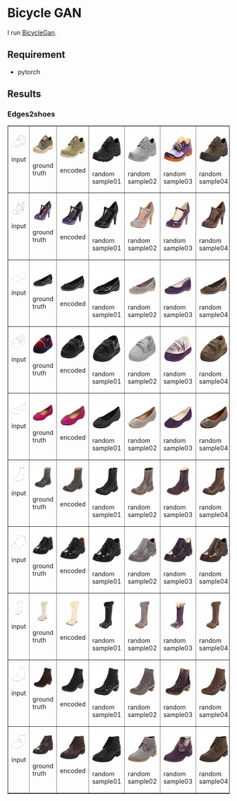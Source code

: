 # Bicycle GAN

I run [BicycleGan](https://github.com/junyanz/BicycleGAN).

## Requirement

- pytorch

## Results

### Edges2shoes

<table border="1" style="table-layout: fixed;">
  </tr>
  <tr>
    <td halign="center" style="word-wrap: break-word;" valign="top">
      <p>
        <a href="images/input image000_input.jpg">
          <img src="images/input image000_input.jpg" style="width:256px">
        </a><br>
        <p>input</p>
      </p>
    </td>
    <td halign="center" style="word-wrap: break-word;" valign="top">
      <p>
        <a href="images/input image000_ground truth.jpg">
          <img src="images/input image000_ground truth.jpg" style="width:256px">
        </a><br>
        <p>ground truth</p>
      </p>
    </td>
    <td halign="center" style="word-wrap: break-word;" valign="top">
      <p>
        <a href="images/input image000_encoded.jpg">
          <img src="images/input image000_encoded.jpg" style="width:256px">
        </a><br>
        <p>encoded</p>
      </p>
    </td>
    <td halign="center" style="word-wrap: break-word;" valign="top">
      <p>
        <a href="images/input image000_random sample01.jpg">
          <img src="images/input image000_random sample01.jpg" style="width:256px">
        </a><br>
        <p>random sample01</p>
      </p>
    </td>
    <td halign="center" style="word-wrap: break-word;" valign="top">
      <p>
        <a href="images/input image000_random sample02.jpg">
          <img src="images/input image000_random sample02.jpg" style="width:256px">
        </a><br>
        <p>random sample02</p>
      </p>
    </td>
    <td halign="center" style="word-wrap: break-word;" valign="top">
      <p>
        <a href="images/input image000_random sample03.jpg">
          <img src="images/input image000_random sample03.jpg" style="width:256px">
        </a><br>
        <p>random sample03</p>
      </p>
    </td>
    <td halign="center" style="word-wrap: break-word;" valign="top">
      <p>
        <a href="images/input image000_random sample04.jpg">
          <img src="images/input image000_random sample04.jpg" style="width:256px">
        </a><br>
        <p>random sample04</p>
      </p>
    </td>
    <td halign="center" style="word-wrap: break-word;" valign="top">
      <p>
        <a href="images/input image000_random sample05.jpg">
          <img src="images/input image000_random sample05.jpg" style="width:256px">
        </a><br>
        <p>random sample05</p>
      </p>
    </td>
    <td halign="center" style="word-wrap: break-word;" valign="top">
      <p>
        <a href="images/input image000_random sample06.jpg">
          <img src="images/input image000_random sample06.jpg" style="width:256px">
        </a><br>
        <p>random sample06</p>
      </p>
    </td>
    <td halign="center" style="word-wrap: break-word;" valign="top">
      <p>
        <a href="images/input image000_random sample07.jpg">
          <img src="images/input image000_random sample07.jpg" style="width:256px">
        </a><br>
        <p>random sample07</p>
      </p>
    </td>
    <td halign="center" style="word-wrap: break-word;" valign="top">
      <p>
        <a href="images/input image000_random sample08.jpg">
          <img src="images/input image000_random sample08.jpg" style="width:256px">
        </a><br>
        <p>random sample08</p>
      </p>
    </td>
    <td halign="center" style="word-wrap: break-word;" valign="top">
      <p>
        <a href="images/input image000_random sample09.jpg">
          <img src="images/input image000_random sample09.jpg" style="width:256px">
        </a><br>
        <p>random sample09</p>
      </p>
    </td>
    <td halign="center" style="word-wrap: break-word;" valign="top">
      <p>
        <a href="images/input image000_random sample10.jpg">
          <img src="images/input image000_random sample10.jpg" style="width:256px">
        </a><br>
        <p>random sample10</p>
      </p>
    </td>
  </tr>
  <tr>
    <td halign="center" style="word-wrap: break-word;" valign="top">
      <p>
        <a href="images/input image001_input.jpg">
          <img src="images/input image001_input.jpg" style="width:256px">
        </a><br>
        <p>input</p>
      </p>
    </td>
    <td halign="center" style="word-wrap: break-word;" valign="top">
      <p>
        <a href="images/input image001_ground truth.jpg">
          <img src="images/input image001_ground truth.jpg" style="width:256px">
        </a><br>
        <p>ground truth</p>
      </p>
    </td>
    <td halign="center" style="word-wrap: break-word;" valign="top">
      <p>
        <a href="images/input image001_encoded.jpg">
          <img src="images/input image001_encoded.jpg" style="width:256px">
        </a><br>
        <p>encoded</p>
      </p>
    </td>
    <td halign="center" style="word-wrap: break-word;" valign="top">
      <p>
        <a href="images/input image001_random sample01.jpg">
          <img src="images/input image001_random sample01.jpg" style="width:256px">
        </a><br>
        <p>random sample01</p>
      </p>
    </td>
    <td halign="center" style="word-wrap: break-word;" valign="top">
      <p>
        <a href="images/input image001_random sample02.jpg">
          <img src="images/input image001_random sample02.jpg" style="width:256px">
        </a><br>
        <p>random sample02</p>
      </p>
    </td>
    <td halign="center" style="word-wrap: break-word;" valign="top">
      <p>
        <a href="images/input image001_random sample03.jpg">
          <img src="images/input image001_random sample03.jpg" style="width:256px">
        </a><br>
        <p>random sample03</p>
      </p>
    </td>
    <td halign="center" style="word-wrap: break-word;" valign="top">
      <p>
        <a href="images/input image001_random sample04.jpg">
          <img src="images/input image001_random sample04.jpg" style="width:256px">
        </a><br>
        <p>random sample04</p>
      </p>
    </td>
    <td halign="center" style="word-wrap: break-word;" valign="top">
      <p>
        <a href="images/input image001_random sample05.jpg">
          <img src="images/input image001_random sample05.jpg" style="width:256px">
        </a><br>
        <p>random sample05</p>
      </p>
    </td>
    <td halign="center" style="word-wrap: break-word;" valign="top">
      <p>
        <a href="images/input image001_random sample06.jpg">
          <img src="images/input image001_random sample06.jpg" style="width:256px">
        </a><br>
        <p>random sample06</p>
      </p>
    </td>
    <td halign="center" style="word-wrap: break-word;" valign="top">
      <p>
        <a href="images/input image001_random sample07.jpg">
          <img src="images/input image001_random sample07.jpg" style="width:256px">
        </a><br>
        <p>random sample07</p>
      </p>
    </td>
    <td halign="center" style="word-wrap: break-word;" valign="top">
      <p>
        <a href="images/input image001_random sample08.jpg">
          <img src="images/input image001_random sample08.jpg" style="width:256px">
        </a><br>
        <p>random sample08</p>
      </p>
    </td>
    <td halign="center" style="word-wrap: break-word;" valign="top">
      <p>
        <a href="images/input image001_random sample09.jpg">
          <img src="images/input image001_random sample09.jpg" style="width:256px">
        </a><br>
        <p>random sample09</p>
      </p>
    </td>
    <td halign="center" style="word-wrap: break-word;" valign="top">
      <p>
        <a href="images/input image001_random sample10.jpg">
          <img src="images/input image001_random sample10.jpg" style="width:256px">
        </a><br>
        <p>random sample10</p>
      </p>
    </td>
  </tr>
  <tr>
    <td halign="center" style="word-wrap: break-word;" valign="top">
      <p>
        <a href="images/input image002_input.jpg">
          <img src="images/input image002_input.jpg" style="width:256px">
        </a><br>
        <p>input</p>
      </p>
    </td>
    <td halign="center" style="word-wrap: break-word;" valign="top">
      <p>
        <a href="images/input image002_ground truth.jpg">
          <img src="images/input image002_ground truth.jpg" style="width:256px">
        </a><br>
        <p>ground truth</p>
      </p>
    </td>
    <td halign="center" style="word-wrap: break-word;" valign="top">
      <p>
        <a href="images/input image002_encoded.jpg">
          <img src="images/input image002_encoded.jpg" style="width:256px">
        </a><br>
        <p>encoded</p>
      </p>
    </td>
    <td halign="center" style="word-wrap: break-word;" valign="top">
      <p>
        <a href="images/input image002_random sample01.jpg">
          <img src="images/input image002_random sample01.jpg" style="width:256px">
        </a><br>
        <p>random sample01</p>
      </p>
    </td>
    <td halign="center" style="word-wrap: break-word;" valign="top">
      <p>
        <a href="images/input image002_random sample02.jpg">
          <img src="images/input image002_random sample02.jpg" style="width:256px">
        </a><br>
        <p>random sample02</p>
      </p>
    </td>
    <td halign="center" style="word-wrap: break-word;" valign="top">
      <p>
        <a href="images/input image002_random sample03.jpg">
          <img src="images/input image002_random sample03.jpg" style="width:256px">
        </a><br>
        <p>random sample03</p>
      </p>
    </td>
    <td halign="center" style="word-wrap: break-word;" valign="top">
      <p>
        <a href="images/input image002_random sample04.jpg">
          <img src="images/input image002_random sample04.jpg" style="width:256px">
        </a><br>
        <p>random sample04</p>
      </p>
    </td>
    <td halign="center" style="word-wrap: break-word;" valign="top">
      <p>
        <a href="images/input image002_random sample05.jpg">
          <img src="images/input image002_random sample05.jpg" style="width:256px">
        </a><br>
        <p>random sample05</p>
      </p>
    </td>
    <td halign="center" style="word-wrap: break-word;" valign="top">
      <p>
        <a href="images/input image002_random sample06.jpg">
          <img src="images/input image002_random sample06.jpg" style="width:256px">
        </a><br>
        <p>random sample06</p>
      </p>
    </td>
    <td halign="center" style="word-wrap: break-word;" valign="top">
      <p>
        <a href="images/input image002_random sample07.jpg">
          <img src="images/input image002_random sample07.jpg" style="width:256px">
        </a><br>
        <p>random sample07</p>
      </p>
    </td>
    <td halign="center" style="word-wrap: break-word;" valign="top">
      <p>
        <a href="images/input image002_random sample08.jpg">
          <img src="images/input image002_random sample08.jpg" style="width:256px">
        </a><br>
        <p>random sample08</p>
      </p>
    </td>
    <td halign="center" style="word-wrap: break-word;" valign="top">
      <p>
        <a href="images/input image002_random sample09.jpg">
          <img src="images/input image002_random sample09.jpg" style="width:256px">
        </a><br>
        <p>random sample09</p>
      </p>
    </td>
    <td halign="center" style="word-wrap: break-word;" valign="top">
      <p>
        <a href="images/input image002_random sample10.jpg">
          <img src="images/input image002_random sample10.jpg" style="width:256px">
        </a><br>
        <p>random sample10</p>
      </p>
    </td>
  </tr>
  <tr>
    <td halign="center" style="word-wrap: break-word;" valign="top">
      <p>
        <a href="images/input image003_input.jpg">
          <img src="images/input image003_input.jpg" style="width:256px">
        </a><br>
        <p>input</p>
      </p>
    </td>
    <td halign="center" style="word-wrap: break-word;" valign="top">
      <p>
        <a href="images/input image003_ground truth.jpg">
          <img src="images/input image003_ground truth.jpg" style="width:256px">
        </a><br>
        <p>ground truth</p>
      </p>
    </td>
    <td halign="center" style="word-wrap: break-word;" valign="top">
      <p>
        <a href="images/input image003_encoded.jpg">
          <img src="images/input image003_encoded.jpg" style="width:256px">
        </a><br>
        <p>encoded</p>
      </p>
    </td>
    <td halign="center" style="word-wrap: break-word;" valign="top">
      <p>
        <a href="images/input image003_random sample01.jpg">
          <img src="images/input image003_random sample01.jpg" style="width:256px">
        </a><br>
        <p>random sample01</p>
      </p>
    </td>
    <td halign="center" style="word-wrap: break-word;" valign="top">
      <p>
        <a href="images/input image003_random sample02.jpg">
          <img src="images/input image003_random sample02.jpg" style="width:256px">
        </a><br>
        <p>random sample02</p>
      </p>
    </td>
    <td halign="center" style="word-wrap: break-word;" valign="top">
      <p>
        <a href="images/input image003_random sample03.jpg">
          <img src="images/input image003_random sample03.jpg" style="width:256px">
        </a><br>
        <p>random sample03</p>
      </p>
    </td>
    <td halign="center" style="word-wrap: break-word;" valign="top">
      <p>
        <a href="images/input image003_random sample04.jpg">
          <img src="images/input image003_random sample04.jpg" style="width:256px">
        </a><br>
        <p>random sample04</p>
      </p>
    </td>
    <td halign="center" style="word-wrap: break-word;" valign="top">
      <p>
        <a href="images/input image003_random sample05.jpg">
          <img src="images/input image003_random sample05.jpg" style="width:256px">
        </a><br>
        <p>random sample05</p>
      </p>
    </td>
    <td halign="center" style="word-wrap: break-word;" valign="top">
      <p>
        <a href="images/input image003_random sample06.jpg">
          <img src="images/input image003_random sample06.jpg" style="width:256px">
        </a><br>
        <p>random sample06</p>
      </p>
    </td>
    <td halign="center" style="word-wrap: break-word;" valign="top">
      <p>
        <a href="images/input image003_random sample07.jpg">
          <img src="images/input image003_random sample07.jpg" style="width:256px">
        </a><br>
        <p>random sample07</p>
      </p>
    </td>
    <td halign="center" style="word-wrap: break-word;" valign="top">
      <p>
        <a href="images/input image003_random sample08.jpg">
          <img src="images/input image003_random sample08.jpg" style="width:256px">
        </a><br>
        <p>random sample08</p>
      </p>
    </td>
    <td halign="center" style="word-wrap: break-word;" valign="top">
      <p>
        <a href="images/input image003_random sample09.jpg">
          <img src="images/input image003_random sample09.jpg" style="width:256px">
        </a><br>
        <p>random sample09</p>
      </p>
    </td>
    <td halign="center" style="word-wrap: break-word;" valign="top">
      <p>
        <a href="images/input image003_random sample10.jpg">
          <img src="images/input image003_random sample10.jpg" style="width:256px">
        </a><br>
        <p>random sample10</p>
      </p>
    </td>
  </tr>
  <tr>
    <td halign="center" style="word-wrap: break-word;" valign="top">
      <p>
        <a href="images/input image004_input.jpg">
          <img src="images/input image004_input.jpg" style="width:256px">
        </a><br>
        <p>input</p>
      </p>
    </td>
    <td halign="center" style="word-wrap: break-word;" valign="top">
      <p>
        <a href="images/input image004_ground truth.jpg">
          <img src="images/input image004_ground truth.jpg" style="width:256px">
        </a><br>
        <p>ground truth</p>
      </p>
    </td>
    <td halign="center" style="word-wrap: break-word;" valign="top">
      <p>
        <a href="images/input image004_encoded.jpg">
          <img src="images/input image004_encoded.jpg" style="width:256px">
        </a><br>
        <p>encoded</p>
      </p>
    </td>
    <td halign="center" style="word-wrap: break-word;" valign="top">
      <p>
        <a href="images/input image004_random sample01.jpg">
          <img src="images/input image004_random sample01.jpg" style="width:256px">
        </a><br>
        <p>random sample01</p>
      </p>
    </td>
    <td halign="center" style="word-wrap: break-word;" valign="top">
      <p>
        <a href="images/input image004_random sample02.jpg">
          <img src="images/input image004_random sample02.jpg" style="width:256px">
        </a><br>
        <p>random sample02</p>
      </p>
    </td>
    <td halign="center" style="word-wrap: break-word;" valign="top">
      <p>
        <a href="images/input image004_random sample03.jpg">
          <img src="images/input image004_random sample03.jpg" style="width:256px">
        </a><br>
        <p>random sample03</p>
      </p>
    </td>
    <td halign="center" style="word-wrap: break-word;" valign="top">
      <p>
        <a href="images/input image004_random sample04.jpg">
          <img src="images/input image004_random sample04.jpg" style="width:256px">
        </a><br>
        <p>random sample04</p>
      </p>
    </td>
    <td halign="center" style="word-wrap: break-word;" valign="top">
      <p>
        <a href="images/input image004_random sample05.jpg">
          <img src="images/input image004_random sample05.jpg" style="width:256px">
        </a><br>
        <p>random sample05</p>
      </p>
    </td>
    <td halign="center" style="word-wrap: break-word;" valign="top">
      <p>
        <a href="images/input image004_random sample06.jpg">
          <img src="images/input image004_random sample06.jpg" style="width:256px">
        </a><br>
        <p>random sample06</p>
      </p>
    </td>
    <td halign="center" style="word-wrap: break-word;" valign="top">
      <p>
        <a href="images/input image004_random sample07.jpg">
          <img src="images/input image004_random sample07.jpg" style="width:256px">
        </a><br>
        <p>random sample07</p>
      </p>
    </td>
    <td halign="center" style="word-wrap: break-word;" valign="top">
      <p>
        <a href="images/input image004_random sample08.jpg">
          <img src="images/input image004_random sample08.jpg" style="width:256px">
        </a><br>
        <p>random sample08</p>
      </p>
    </td>
    <td halign="center" style="word-wrap: break-word;" valign="top">
      <p>
        <a href="images/input image004_random sample09.jpg">
          <img src="images/input image004_random sample09.jpg" style="width:256px">
        </a><br>
        <p>random sample09</p>
      </p>
    </td>
    <td halign="center" style="word-wrap: break-word;" valign="top">
      <p>
        <a href="images/input image004_random sample10.jpg">
          <img src="images/input image004_random sample10.jpg" style="width:256px">
        </a><br>
        <p>random sample10</p>
      </p>
    </td>
  </tr>
  <tr>
    <td halign="center" style="word-wrap: break-word;" valign="top">
      <p>
        <a href="images/input image005_input.jpg">
          <img src="images/input image005_input.jpg" style="width:256px">
        </a><br>
        <p>input</p>
      </p>
    </td>
    <td halign="center" style="word-wrap: break-word;" valign="top">
      <p>
        <a href="images/input image005_ground truth.jpg">
          <img src="images/input image005_ground truth.jpg" style="width:256px">
        </a><br>
        <p>ground truth</p>
      </p>
    </td>
    <td halign="center" style="word-wrap: break-word;" valign="top">
      <p>
        <a href="images/input image005_encoded.jpg">
          <img src="images/input image005_encoded.jpg" style="width:256px">
        </a><br>
        <p>encoded</p>
      </p>
    </td>
    <td halign="center" style="word-wrap: break-word;" valign="top">
      <p>
        <a href="images/input image005_random sample01.jpg">
          <img src="images/input image005_random sample01.jpg" style="width:256px">
        </a><br>
        <p>random sample01</p>
      </p>
    </td>
    <td halign="center" style="word-wrap: break-word;" valign="top">
      <p>
        <a href="images/input image005_random sample02.jpg">
          <img src="images/input image005_random sample02.jpg" style="width:256px">
        </a><br>
        <p>random sample02</p>
      </p>
    </td>
    <td halign="center" style="word-wrap: break-word;" valign="top">
      <p>
        <a href="images/input image005_random sample03.jpg">
          <img src="images/input image005_random sample03.jpg" style="width:256px">
        </a><br>
        <p>random sample03</p>
      </p>
    </td>
    <td halign="center" style="word-wrap: break-word;" valign="top">
      <p>
        <a href="images/input image005_random sample04.jpg">
          <img src="images/input image005_random sample04.jpg" style="width:256px">
        </a><br>
        <p>random sample04</p>
      </p>
    </td>
    <td halign="center" style="word-wrap: break-word;" valign="top">
      <p>
        <a href="images/input image005_random sample05.jpg">
          <img src="images/input image005_random sample05.jpg" style="width:256px">
        </a><br>
        <p>random sample05</p>
      </p>
    </td>
    <td halign="center" style="word-wrap: break-word;" valign="top">
      <p>
        <a href="images/input image005_random sample06.jpg">
          <img src="images/input image005_random sample06.jpg" style="width:256px">
        </a><br>
        <p>random sample06</p>
      </p>
    </td>
    <td halign="center" style="word-wrap: break-word;" valign="top">
      <p>
        <a href="images/input image005_random sample07.jpg">
          <img src="images/input image005_random sample07.jpg" style="width:256px">
        </a><br>
        <p>random sample07</p>
      </p>
    </td>
    <td halign="center" style="word-wrap: break-word;" valign="top">
      <p>
        <a href="images/input image005_random sample08.jpg">
          <img src="images/input image005_random sample08.jpg" style="width:256px">
        </a><br>
        <p>random sample08</p>
      </p>
    </td>
    <td halign="center" style="word-wrap: break-word;" valign="top">
      <p>
        <a href="images/input image005_random sample09.jpg">
          <img src="images/input image005_random sample09.jpg" style="width:256px">
        </a><br>
        <p>random sample09</p>
      </p>
    </td>
    <td halign="center" style="word-wrap: break-word;" valign="top">
      <p>
        <a href="images/input image005_random sample10.jpg">
          <img src="images/input image005_random sample10.jpg" style="width:256px">
        </a><br>
        <p>random sample10</p>
      </p>
    </td>
  </tr>
  <tr>
    <td halign="center" style="word-wrap: break-word;" valign="top">
      <p>
        <a href="images/input image006_input.jpg">
          <img src="images/input image006_input.jpg" style="width:256px">
        </a><br>
        <p>input</p>
      </p>
    </td>
    <td halign="center" style="word-wrap: break-word;" valign="top">
      <p>
        <a href="images/input image006_ground truth.jpg">
          <img src="images/input image006_ground truth.jpg" style="width:256px">
        </a><br>
        <p>ground truth</p>
      </p>
    </td>
    <td halign="center" style="word-wrap: break-word;" valign="top">
      <p>
        <a href="images/input image006_encoded.jpg">
          <img src="images/input image006_encoded.jpg" style="width:256px">
        </a><br>
        <p>encoded</p>
      </p>
    </td>
    <td halign="center" style="word-wrap: break-word;" valign="top">
      <p>
        <a href="images/input image006_random sample01.jpg">
          <img src="images/input image006_random sample01.jpg" style="width:256px">
        </a><br>
        <p>random sample01</p>
      </p>
    </td>
    <td halign="center" style="word-wrap: break-word;" valign="top">
      <p>
        <a href="images/input image006_random sample02.jpg">
          <img src="images/input image006_random sample02.jpg" style="width:256px">
        </a><br>
        <p>random sample02</p>
      </p>
    </td>
    <td halign="center" style="word-wrap: break-word;" valign="top">
      <p>
        <a href="images/input image006_random sample03.jpg">
          <img src="images/input image006_random sample03.jpg" style="width:256px">
        </a><br>
        <p>random sample03</p>
      </p>
    </td>
    <td halign="center" style="word-wrap: break-word;" valign="top">
      <p>
        <a href="images/input image006_random sample04.jpg">
          <img src="images/input image006_random sample04.jpg" style="width:256px">
        </a><br>
        <p>random sample04</p>
      </p>
    </td>
    <td halign="center" style="word-wrap: break-word;" valign="top">
      <p>
        <a href="images/input image006_random sample05.jpg">
          <img src="images/input image006_random sample05.jpg" style="width:256px">
        </a><br>
        <p>random sample05</p>
      </p>
    </td>
    <td halign="center" style="word-wrap: break-word;" valign="top">
      <p>
        <a href="images/input image006_random sample06.jpg">
          <img src="images/input image006_random sample06.jpg" style="width:256px">
        </a><br>
        <p>random sample06</p>
      </p>
    </td>
    <td halign="center" style="word-wrap: break-word;" valign="top">
      <p>
        <a href="images/input image006_random sample07.jpg">
          <img src="images/input image006_random sample07.jpg" style="width:256px">
        </a><br>
        <p>random sample07</p>
      </p>
    </td>
    <td halign="center" style="word-wrap: break-word;" valign="top">
      <p>
        <a href="images/input image006_random sample08.jpg">
          <img src="images/input image006_random sample08.jpg" style="width:256px">
        </a><br>
        <p>random sample08</p>
      </p>
    </td>
    <td halign="center" style="word-wrap: break-word;" valign="top">
      <p>
        <a href="images/input image006_random sample09.jpg">
          <img src="images/input image006_random sample09.jpg" style="width:256px">
        </a><br>
        <p>random sample09</p>
      </p>
    </td>
    <td halign="center" style="word-wrap: break-word;" valign="top">
      <p>
        <a href="images/input image006_random sample10.jpg">
          <img src="images/input image006_random sample10.jpg" style="width:256px">
        </a><br>
        <p>random sample10</p>
      </p>
    </td>
  </tr>
  <tr>
    <td halign="center" style="word-wrap: break-word;" valign="top">
      <p>
        <a href="images/input image007_input.jpg">
          <img src="images/input image007_input.jpg" style="width:256px">
        </a><br>
        <p>input</p>
      </p>
    </td>
    <td halign="center" style="word-wrap: break-word;" valign="top">
      <p>
        <a href="images/input image007_ground truth.jpg">
          <img src="images/input image007_ground truth.jpg" style="width:256px">
        </a><br>
        <p>ground truth</p>
      </p>
    </td>
    <td halign="center" style="word-wrap: break-word;" valign="top">
      <p>
        <a href="images/input image007_encoded.jpg">
          <img src="images/input image007_encoded.jpg" style="width:256px">
        </a><br>
        <p>encoded</p>
      </p>
    </td>
    <td halign="center" style="word-wrap: break-word;" valign="top">
      <p>
        <a href="images/input image007_random sample01.jpg">
          <img src="images/input image007_random sample01.jpg" style="width:256px">
        </a><br>
        <p>random sample01</p>
      </p>
    </td>
    <td halign="center" style="word-wrap: break-word;" valign="top">
      <p>
        <a href="images/input image007_random sample02.jpg">
          <img src="images/input image007_random sample02.jpg" style="width:256px">
        </a><br>
        <p>random sample02</p>
      </p>
    </td>
    <td halign="center" style="word-wrap: break-word;" valign="top">
      <p>
        <a href="images/input image007_random sample03.jpg">
          <img src="images/input image007_random sample03.jpg" style="width:256px">
        </a><br>
        <p>random sample03</p>
      </p>
    </td>
    <td halign="center" style="word-wrap: break-word;" valign="top">
      <p>
        <a href="images/input image007_random sample04.jpg">
          <img src="images/input image007_random sample04.jpg" style="width:256px">
        </a><br>
        <p>random sample04</p>
      </p>
    </td>
    <td halign="center" style="word-wrap: break-word;" valign="top">
      <p>
        <a href="images/input image007_random sample05.jpg">
          <img src="images/input image007_random sample05.jpg" style="width:256px">
        </a><br>
        <p>random sample05</p>
      </p>
    </td>
    <td halign="center" style="word-wrap: break-word;" valign="top">
      <p>
        <a href="images/input image007_random sample06.jpg">
          <img src="images/input image007_random sample06.jpg" style="width:256px">
        </a><br>
        <p>random sample06</p>
      </p>
    </td>
    <td halign="center" style="word-wrap: break-word;" valign="top">
      <p>
        <a href="images/input image007_random sample07.jpg">
          <img src="images/input image007_random sample07.jpg" style="width:256px">
        </a><br>
        <p>random sample07</p>
      </p>
    </td>
    <td halign="center" style="word-wrap: break-word;" valign="top">
      <p>
        <a href="images/input image007_random sample08.jpg">
          <img src="images/input image007_random sample08.jpg" style="width:256px">
        </a><br>
        <p>random sample08</p>
      </p>
    </td>
    <td halign="center" style="word-wrap: break-word;" valign="top">
      <p>
        <a href="images/input image007_random sample09.jpg">
          <img src="images/input image007_random sample09.jpg" style="width:256px">
        </a><br>
        <p>random sample09</p>
      </p>
    </td>
    <td halign="center" style="word-wrap: break-word;" valign="top">
      <p>
        <a href="images/input image007_random sample10.jpg">
          <img src="images/input image007_random sample10.jpg" style="width:256px">
        </a><br>
        <p>random sample10</p>
      </p>
    </td>
  </tr>
  <tr>
    <td halign="center" style="word-wrap: break-word;" valign="top">
      <p>
        <a href="images/input image008_input.jpg">
          <img src="images/input image008_input.jpg" style="width:256px">
        </a><br>
        <p>input</p>
      </p>
    </td>
    <td halign="center" style="word-wrap: break-word;" valign="top">
      <p>
        <a href="images/input image008_ground truth.jpg">
          <img src="images/input image008_ground truth.jpg" style="width:256px">
        </a><br>
        <p>ground truth</p>
      </p>
    </td>
    <td halign="center" style="word-wrap: break-word;" valign="top">
      <p>
        <a href="images/input image008_encoded.jpg">
          <img src="images/input image008_encoded.jpg" style="width:256px">
        </a><br>
        <p>encoded</p>
      </p>
    </td>
    <td halign="center" style="word-wrap: break-word;" valign="top">
      <p>
        <a href="images/input image008_random sample01.jpg">
          <img src="images/input image008_random sample01.jpg" style="width:256px">
        </a><br>
        <p>random sample01</p>
      </p>
    </td>
    <td halign="center" style="word-wrap: break-word;" valign="top">
      <p>
        <a href="images/input image008_random sample02.jpg">
          <img src="images/input image008_random sample02.jpg" style="width:256px">
        </a><br>
        <p>random sample02</p>
      </p>
    </td>
    <td halign="center" style="word-wrap: break-word;" valign="top">
      <p>
        <a href="images/input image008_random sample03.jpg">
          <img src="images/input image008_random sample03.jpg" style="width:256px">
        </a><br>
        <p>random sample03</p>
      </p>
    </td>
    <td halign="center" style="word-wrap: break-word;" valign="top">
      <p>
        <a href="images/input image008_random sample04.jpg">
          <img src="images/input image008_random sample04.jpg" style="width:256px">
        </a><br>
        <p>random sample04</p>
      </p>
    </td>
    <td halign="center" style="word-wrap: break-word;" valign="top">
      <p>
        <a href="images/input image008_random sample05.jpg">
          <img src="images/input image008_random sample05.jpg" style="width:256px">
        </a><br>
        <p>random sample05</p>
      </p>
    </td>
    <td halign="center" style="word-wrap: break-word;" valign="top">
      <p>
        <a href="images/input image008_random sample06.jpg">
          <img src="images/input image008_random sample06.jpg" style="width:256px">
        </a><br>
        <p>random sample06</p>
      </p>
    </td>
    <td halign="center" style="word-wrap: break-word;" valign="top">
      <p>
        <a href="images/input image008_random sample07.jpg">
          <img src="images/input image008_random sample07.jpg" style="width:256px">
        </a><br>
        <p>random sample07</p>
      </p>
    </td>
    <td halign="center" style="word-wrap: break-word;" valign="top">
      <p>
        <a href="images/input image008_random sample08.jpg">
          <img src="images/input image008_random sample08.jpg" style="width:256px">
        </a><br>
        <p>random sample08</p>
      </p>
    </td>
    <td halign="center" style="word-wrap: break-word;" valign="top">
      <p>
        <a href="images/input image008_random sample09.jpg">
          <img src="images/input image008_random sample09.jpg" style="width:256px">
        </a><br>
        <p>random sample09</p>
      </p>
    </td>
    <td halign="center" style="word-wrap: break-word;" valign="top">
      <p>
        <a href="images/input image008_random sample10.jpg">
          <img src="images/input image008_random sample10.jpg" style="width:256px">
        </a><br>
        <p>random sample10</p>
      </p>
    </td>
  </tr>
  <tr>
    <td halign="center" style="word-wrap: break-word;" valign="top">
      <p>
        <a href="images/input image009_input.jpg">
          <img src="images/input image009_input.jpg" style="width:256px">
        </a><br>
        <p>input</p>
      </p>
    </td>
    <td halign="center" style="word-wrap: break-word;" valign="top">
      <p>
        <a href="images/input image009_ground truth.jpg">
          <img src="images/input image009_ground truth.jpg" style="width:256px">
        </a><br>
        <p>ground truth</p>
      </p>
    </td>
    <td halign="center" style="word-wrap: break-word;" valign="top">
      <p>
        <a href="images/input image009_encoded.jpg">
          <img src="images/input image009_encoded.jpg" style="width:256px">
        </a><br>
        <p>encoded</p>
      </p>
    </td>
    <td halign="center" style="word-wrap: break-word;" valign="top">
      <p>
        <a href="images/input image009_random sample01.jpg">
          <img src="images/input image009_random sample01.jpg" style="width:256px">
        </a><br>
        <p>random sample01</p>
      </p>
    </td>
    <td halign="center" style="word-wrap: break-word;" valign="top">
      <p>
        <a href="images/input image009_random sample02.jpg">
          <img src="images/input image009_random sample02.jpg" style="width:256px">
        </a><br>
        <p>random sample02</p>
      </p>
    </td>
    <td halign="center" style="word-wrap: break-word;" valign="top">
      <p>
        <a href="images/input image009_random sample03.jpg">
          <img src="images/input image009_random sample03.jpg" style="width:256px">
        </a><br>
        <p>random sample03</p>
      </p>
    </td>
    <td halign="center" style="word-wrap: break-word;" valign="top">
      <p>
        <a href="images/input image009_random sample04.jpg">
          <img src="images/input image009_random sample04.jpg" style="width:256px">
        </a><br>
        <p>random sample04</p>
      </p>
    </td>
    <td halign="center" style="word-wrap: break-word;" valign="top">
      <p>
        <a href="images/input image009_random sample05.jpg">
          <img src="images/input image009_random sample05.jpg" style="width:256px">
        </a><br>
        <p>random sample05</p>
      </p>
    </td>
    <td halign="center" style="word-wrap: break-word;" valign="top">
      <p>
        <a href="images/input image009_random sample06.jpg">
          <img src="images/input image009_random sample06.jpg" style="width:256px">
        </a><br>
        <p>random sample06</p>
      </p>
    </td>
    <td halign="center" style="word-wrap: break-word;" valign="top">
      <p>
        <a href="images/input image009_random sample07.jpg">
          <img src="images/input image009_random sample07.jpg" style="width:256px">
        </a><br>
        <p>random sample07</p>
      </p>
    </td>
    <td halign="center" style="word-wrap: break-word;" valign="top">
      <p>
        <a href="images/input image009_random sample08.jpg">
          <img src="images/input image009_random sample08.jpg" style="width:256px">
        </a><br>
        <p>random sample08</p>
      </p>
    </td>
    <td halign="center" style="word-wrap: break-word;" valign="top">
      <p>
        <a href="images/input image009_random sample09.jpg">
          <img src="images/input image009_random sample09.jpg" style="width:256px">
        </a><br>
        <p>random sample09</p>
      </p>
    </td>
    <td halign="center" style="word-wrap: break-word;" valign="top">
      <p>
        <a href="images/input image009_random sample10.jpg">
          <img src="images/input image009_random sample10.jpg" style="width:256px">
        </a><br>
        <p>random sample10</p>
      </p>
    </td>
  </tr>
</table>
